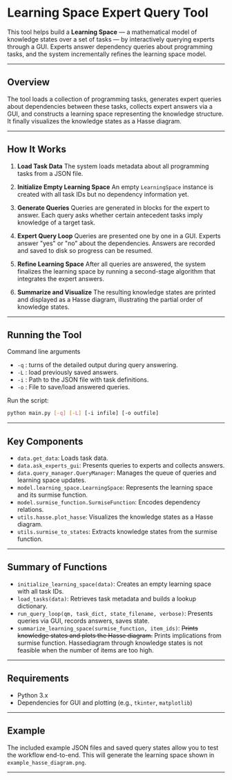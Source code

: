 # Learning Space Expert Query Tool

This tool helps build a **Learning Space** — a mathematical model of knowledge states over a set of tasks — by interactively querying experts through a GUI. Experts answer dependency queries about programming tasks, and the system incrementally refines the learning space model.

---

## Overview

The tool loads a collection of programming tasks, generates expert queries about dependencies between these tasks, collects expert answers via a GUI, and constructs a learning space representing the knowledge structure. It finally visualizes the knowledge states as a Hasse diagram.

---

## How It Works

1. **Load Task Data**
   The system loads metadata about all programming tasks from a JSON file.

2. **Initialize Empty Learning Space**
   An empty `LearningSpace` instance is created with all task IDs but no dependency information yet.

3. **Generate Queries**
   Queries are generated in blocks for the expert to answer. Each query asks whether certain antecedent tasks imply knowledge of a target task.

4. **Expert Query Loop**
   Queries are presented one by one in a GUI. Experts answer "yes" or "no" about the dependencies. Answers are recorded and saved to disk so progress can be resumed.

5. **Refine Learning Space**
   After all queries are answered, the system finalizes the learning space by running a second-stage algorithm that integrates the expert answers.

6. **Summarize and Visualize**
   The resulting knowledge states are printed and displayed as a Hasse diagram, illustrating the partial order of knowledge states.

---

## Running the Tool

Command line arguments

+ `-q` : turns of the detailed output during query answering.
+ `-L` : load previously saved answers.
+ `-i` : Path to the JSON file with task definitions.
+ `-o` : File to save/load answered queries.

Run the script:

```bash
python main.py [-q] [-L] [-i infile] [-o outfile]
```

---

## Key Components

* `data.get_data`: Loads task data.
* `data.ask_experts_gui`: Presents queries to experts and collects answers.
* `data.query_manager.QueryManager`: Manages the queue of queries and learning space updates.
* `model.learning_space.LearningSpace`: Represents the learning space and its surmise function.
* `model.surmise_function.SurmiseFunction`: Encodes dependency relations.
* `utils.hasse.plot_hasse`: Visualizes the knowledge states as a Hasse diagram.
* `utils.surmise_to_states`: Extracts knowledge states from the surmise function.

---

## Summary of Functions

* `initialize_learning_space(data)`: Creates an empty learning space with all task IDs.
* `load_tasks(data)`: Retrieves task metadata and builds a lookup dictionary.
* `run_query_loop(qm, task_dict, state_filename, verbose)`: Presents queries via GUI, records answers, saves state.
* `summarize_learning_space(surmise_function, item_ids)`: ~~Prints knowledge states and plots the Hasse diagram.~~ Prints implications from surmise function. Hassediagram through knowledge states is not feasible when the number of items are too high.

---

## Requirements

* Python 3.x
* Dependencies for GUI and plotting (e.g., `tkinter`, `matplotlib`)

---

## Example

The included example JSON files and saved query states allow you to test the workflow end-to-end.
This will generate the learning space shown in `example_hasse_diagram.png`.

---
